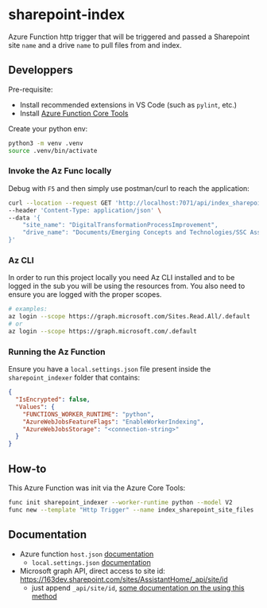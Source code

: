 # sharepoint-index

Azure Function http trigger that will be triggered and passed a Sharepoint site `name` and a drive `name` to pull 
files from and index.

## Developpers

Pre-requisite:
* Install recommended extensions in VS Code (such as `pylint`, etc.)
* Install [Azure Function Core Tools](https://learn.microsoft.com/en-us/azure/azure-functions/functions-run-local?tabs=linux%2Cisolated-process%2Cnode-v4%2Cpython-v2%2Chttp-trigger%2Ccontainer-apps&pivots=programming-language-python#install-the-azure-functions-core-tools)

Create your python env: 

```bash
python3 -m venv .venv
source .venv/bin/activate
```

### Invoke the Az Func locally

Debug with `F5` and then simply use postman/curl to reach the application:

```bash
curl --location --request GET 'http://localhost:7071/api/index_sharepoint_site_files' \
--header 'Content-Type: application/json' \
--data '{
    "site_name": "DigitalTransformationProcessImprovement",
    "drive_name": "Documents/Emerging Concepts and Technologies/SSC Assistant"
}'
```

### Az CLI

In order to run this project locally you need Az CLI installed and to be logged in the sub you will be using the
resources from. You also need to ensure you are logged with the proper scopes.

```bash
# examples:
az login --scope https://graph.microsoft.com/Sites.Read.All/.default
# or 
az login --scope https://graph.microsoft.com/.default
```

### Running the Az Function

Ensure you have a `local.settings.json` file present inside the `sharepoint_indexer` folder that contains:

```json
{
  "IsEncrypted": false,
  "Values": {
    "FUNCTIONS_WORKER_RUNTIME": "python",
    "AzureWebJobsFeatureFlags": "EnableWorkerIndexing",
    "AzureWebJobsStorage": "<connection-string>"
  }
}
```

## How-to

This Azure Function was init via the Azure Core Tools: 

```bash
func init sharepoint_indexer --worker-runtime python --model V2
func new --template "Http Trigger" --name index_sharepoint_site_files
```

## Documentation

* Azure function `host.json` [documentation](https://learn.microsoft.com/en-us/azure/azure-functions/functions-host-json)
  * `local.settings.json` [documentation](https://learn.microsoft.com/en-us/azure/azure-functions/functions-develop-local#local-settings-file)
* Microsoft graph API, direct access to site id: https://163dev.sharepoint.com/sites/AssistantHome/_api/site/id
  * just append `_api/site/id`, [some documentation on the using this method](https://marczak.io/posts/2023/01/sharepoint-graph-and-azure-sp/)